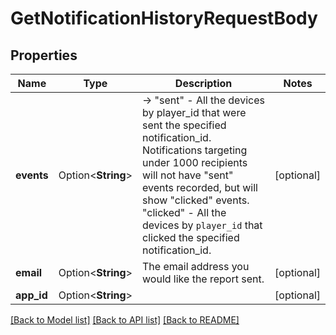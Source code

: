 # GetNotificationHistoryRequestBody

## Properties

Name | Type | Description | Notes
------------ | ------------- | ------------- | -------------
**events** | Option<**String**> | -> \"sent\" - All the devices by player_id that were sent the specified notification_id.  Notifications targeting under 1000 recipients will not have \"sent\" events recorded, but will show \"clicked\" events. \"clicked\" - All the devices by `player_id` that clicked the specified notification_id. | [optional]
**email** | Option<**String**> | The email address you would like the report sent. | [optional]
**app_id** | Option<**String**> |  | [optional]

[[Back to Model list]](../README.md#documentation-for-models) [[Back to API list]](../README.md#documentation-for-api-endpoints) [[Back to README]](../README.md)


